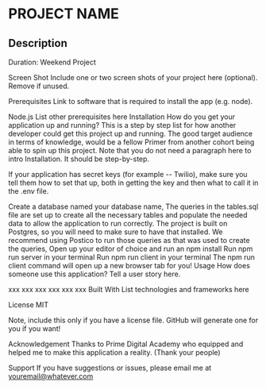 # PROJECT NAME
## Description
Duration: Weekend Project



Screen Shot
Include one or two screen shots of your project here (optional). Remove if unused.

Prerequisites
Link to software that is required to install the app (e.g. node).

Node.js
List other prerequisites here
Installation
How do you get your application up and running? This is a step by step list for how another developer could get this project up and running. The good target audience in terms of knowledge, would be a fellow Primer from another cohort being able to spin up this project. Note that you do not need a paragraph here to intro Installation. It should be step-by-step.

If your application has secret keys (for example -- Twilio), make sure you tell them how to set that up, both in getting the key and then what to call it in the .env file.

Create a database named your database name,
The queries in the tables.sql file are set up to create all the necessary tables and populate the needed data to allow the application to run correctly. The project is built on Postgres, so you will need to make sure to have that installed. We recommend using Postico to run those queries as that was used to create the queries,
Open up your editor of choice and run an npm install
Run npm run server in your terminal
Run npm run client in your terminal
The npm run client command will open up a new browser tab for you!
Usage
How does someone use this application? Tell a user story here.

xxx
xxx
xxx
xxx
xxx
xxx
Built With
List technologies and frameworks here

License
MIT

Note, include this only if you have a license file. GitHub will generate one for you if you want!

Acknowledgement
Thanks to Prime Digital Academy who equipped and helped me to make this application a reality. (Thank your people)

Support
If you have suggestions or issues, please email me at youremail@whatever.com